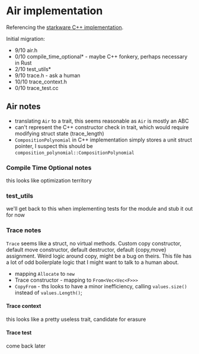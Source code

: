 # Air implementation
Referencing the [starkware C++ implementation](https://github.com/starkware-libs/stone-prover/tree/main/src/starkware/air).

Initial migration:
- 9/10 air.h
- 0/10 compile_time_optional* - maybe C++ fonkery, perhaps necessary in Rust
- 2/10 test_utils*
- 9/10 trace.h - ask a human 
- 10/10 trace_context.h
- 0/10 trace_test.cc


## Air notes
- translating `Air` to a trait, this seems reasonable as `Air` is mostly an ABC
- can't represent the C++ constructor check in trait, which would require modifying struct state (trace_length)
- `CompositionPolynomial` in C++ implementation simply stores a unit struct pointer, I suspect this should be `composition_polynomial::CompositionPolynomial` 


### Compile Time Optional notes
this looks like optimization territory

### test_utils
we'll get back to this when implementing tests for the module and stub it out for now

### Trace notes
`Trace` seems like a struct, no virtual methods. Custom copy constructor, default move constructor, default destructor, default {copy,move} assignment. Weird logic around copy, might be a bug on theirs. This file has a lot of odd boilerplate logic that I might want to talk to a human about.
- mapping `Allocate` to `new`
- Trace constructor - mapping to `From<Vec<Vec<F>>>`
- `CopyFrom` - ths looks to have a minor inefficiency, calling `values.size()` instead of `values.Length()`; 

#### Trace context
this looks like a pretty useless trait, candidate for erasure

#### Trace test
come back later


